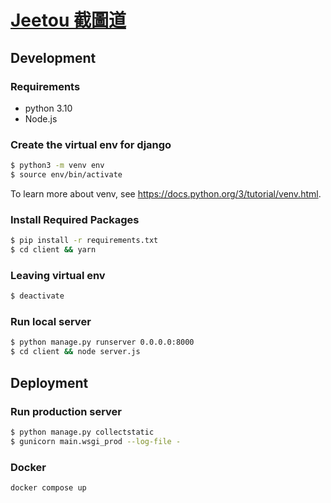 # [Jeetou 截圖道](https://jeetou.com)

## Development

### Requirements
* python 3.10
* Node.js

### Create the virtual env for django

```bash
$ python3 -m venv env
$ source env/bin/activate
```

To learn more about venv, see https://docs.python.org/3/tutorial/venv.html.

### Install Required Packages

```bash
$ pip install -r requirements.txt
$ cd client && yarn
```

### Leaving virtual env
```bash
$ deactivate
```

### Run local server
```bash
$ python manage.py runserver 0.0.0.0:8000
$ cd client && node server.js
```

## Deployment

### Run production server
```bash
$ python manage.py collectstatic
$ gunicorn main.wsgi_prod --log-file -
```

### Docker
```bash
docker compose up
```
